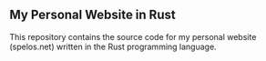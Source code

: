 ## My Personal Website in Rust

This repository contains the source code for my personal website (spelos.net) written in the Rust programming language.
